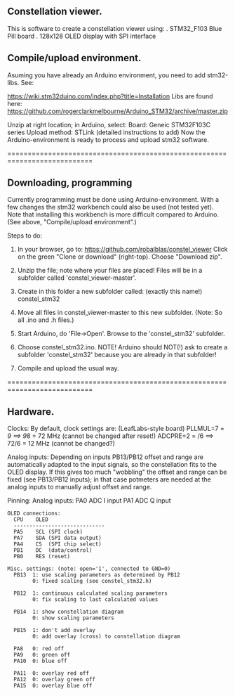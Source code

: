  Constellation viewer.
 ---------------------
 This is software to create a constellation viewer using:
   . STM32_F103 Blue Pill board 
   . 128x128 OLED display with SPI interface
   
 
 Compile/upload environment.
 ---------------------------
 Asuming you have already an Arduino environment, you need to add stm32-libs.
 See:
  
   https://wiki.stm32duino.com/index.php?title=Installation
 Libs are found here:
   https://github.com/rogerclarkmelbourne/Arduino_STM32/archive/master.zip

 Unzip at right location; in Arduino, select:
   Board: Geneic STM32F103C series
   Upload method: STLink
 (detailed instructions to add)
 Now the Arduino-environment is ready to process and upload stm32 software.
 
 ===========================================================================
 
 Downloading, programming
 ------------------------
 Currently programming must be done using Arduino-environment. 
 With a few changes the stm32 workbench could also be used (not tested yet).
 Note that installing this workbench is more difficult compared to Arduino.
 (See above, "Compile/upload environment".)

 Steps to do:
 1. In your browser, go to: 
      https://github.com/robalblas/constel_viewer
    Click on the green "Clone or download" (right-top).
    Choose "Download zip". 

 2. Unzip the file; note where your files are placed!
      Files will be in a subfolder called 'constel_viewer-master'.

 3. Create in this folder a new subfolder called: (exactly this name!)
      constel_stm32
 
 4. Move all files in constel_viewer-master to this new subfolder.
      (Note: So all .ino and .h files.)

 5. Start Arduino, do 'File->Open'. Browse to the 'constel_stm32' subfolder.
 
 6. Choose constel_stm32.ino.
      NOTE! Arduino should NOT(!) ask to create a subfolder 'constel_stm32'
            because you are already in that subfolder!

 7. Compile and upload the usual way.

===========================================================================

 Hardware.
 ---------
 Clocks:
 By default, clock settings are: (LeafLabs-style board)
   PLLMUL=7 = *9 ==>  9*8 = 72 MHz (cannot be changed after reset!)
   ADCPRE=2 = /6 ==> 72/6 = 12 MHz (cannot be changed?)

 Analog inputs: Depending on inputs PB13/PB12 offset and range are automatically 
 adapted to the input signals, so the constellation fits to the OLED display.
 If this gives too much "wobbling" the offset and range can be fixed (see PB13/PB12 inputs); 
 in that case potmeters are needed at the analog inputs to manually adjust offset and range.
  

 Pinning:
    Analog inputs:
      PA0    ADC I input
      PA1    ADC Q input
 
    OLED connections:
      CPU    OLED
      -----------------------------
      PA5    SCL (SPI clock)
      PA7    SDA (SPI data output)
      PA4    CS  (SPI chip select)
      PB1    DC  (data/control)
      PB0    RES (reset)
  
    Misc. settings: (note: open='1', connected to GND=0)
      PB13	1: use scaling parameters as determined by PB12
      		0: fixed scaling (see constel_stm32.h)

      PB12	1: continuous calculated scaling parameters
      		0: fix scaling to last calculated values
 
      PB14	1: show constellation diagram
      		0: show scaling parameters

      PB15	1: don't add overlay
      		0: add overlay (cross) to constellation diagram
 
      PA8	0: red off
      PA9	0: green off
      PA10	0: blue off

      PA11	0: overlay red off
      PA12	0: overlay green off
      PA15	0: overlay blue off
